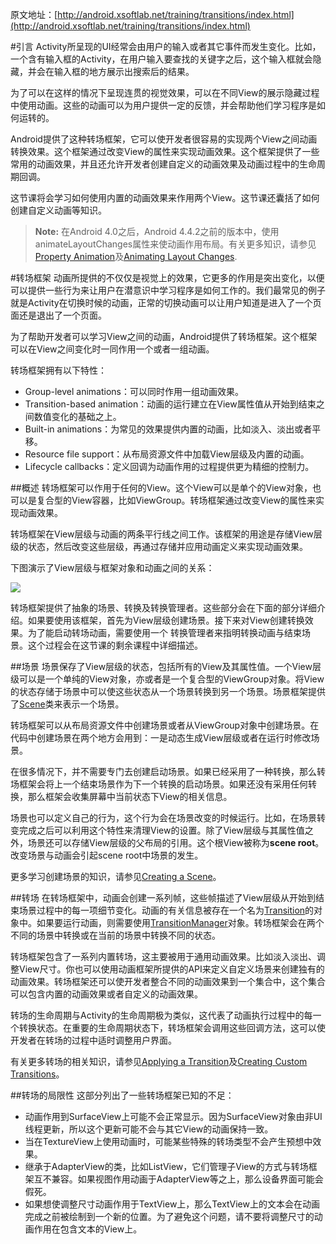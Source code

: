 原文地址：[http://android.xsoftlab.net/training/transitions/index.html](http://android.xsoftlab.net/training/transitions/index.html)

#引言
Activity所呈现的UI经常会由用户的输入或者其它事件而发生变化。比如，一个含有输入框的Activity，在用户输入要查找的关键字之后，这个输入框就会隐藏，并会在输入框的地方展示出搜索后的结果。

为了可以在这样的情况下呈现连贯的视觉效果，可以在不同View的展示隐藏过程中使用动画。这些的动画可以为用户提供一定的反馈，并会帮助他们学习程序是如何运转的。

Android提供了这种转场框架，它可以使开发者很容易的实现两个View之间动画转换效果。这个框架通过改变View的属性来实现动画效果。这个框架提供了一些常用的动画效果，并且还允许开发者创建自定义的动画效果及动画过程中的生命周期回调。

这节课将会学习如何使用内置的动画效果来作用两个View。这节课还囊括了如何创建自定义动画等知识。

> **Note:** 在Android 4.0之后，Android 4.4.2之前的版本中，使用animateLayoutChanges属性来使动画作用布局。有关更多知识，请参见[Property Animation](http://android.xsoftlab.net/guide/topics/graphics/prop-animation.html)及[Animating Layout Changes](http://android.xsoftlab.net/guide/topics/graphics/prop-animation.html).

#转场框架
动画所提供的不仅仅是视觉上的效果，它更多的作用是突出变化，以便可以提供一些行为来让用户在潜意识中学习程序是如何工作的。我们最常见的例子就是Activity在切换时候的动画，正常的切换动画可以让用户知道是进入了一个页面还是退出了一个页面。

为了帮助开发者可以学习View之间的动画，Android提供了转场框架。这个框架可以在View之间变化时一同作用一个或者一组动画。

转场框架拥有以下特性：

- Group-level animations：可以同时作用一组动画效果。
- Transition-based animation：动画的运行建立在View属性值从开始到结束之间数值变化的基础之上。
- Built-in animations：为常见的效果提供内置的动画，比如淡入、淡出或者平移。
- Resource file support：从布局资源文件中加载View层级及内置的动画。
- Lifecycle callbacks：定义回调为动画作用的过程提供更为精细的控制力。

##概述
转场框架可以作用于任何的View。这个View可以是单个的View对象，也可以是复合型的View容器，比如ViewGroup。转场框架通过改变View的属性来实现动画效果。

转场框架在View层级与动画的两条平行线之间工作。该框架的用途是存储View层级的状态，然后改变这些层级，再通过存储并应用动画定义来实现动画效果。

下图演示了View层级与框架对象和动画之间的关系：

![](http://android.xsoftlab.net/images/transitions/transitions_diagram.png)

转场框架提供了抽象的场景、转换及转换管理者。这些部分会在下面的部分详细介绍。如果要使用该框架，首先为View层级创建场景。接下来对View创建转换效果。为了能启动转场动画，需要使用一个 转换管理者来指明转换动画与结束场景。这个过程会在这节课的剩余课程中详细描述。

##场景
场景保存了View层级的状态，包括所有的View及其属性值。一个View层级可以是一个单纯的View对象，亦或者是一个复合型的ViewGroup对象。将View的状态存储于场景中可以使这些状态从一个场景转换到另一个场景。场景框架提供了[Scene](http://android.xsoftlab.net/reference/android/transition/Scene.html)类来表示一个场景。

转场框架可以从布局资源文件中创建场景或者从ViewGroup对象中创建场景。在代码中创建场景在两个地方会用到：一是动态生成View层级或者在运行时修改场景。

在很多情况下，并不需要专门去创建启动场景。如果已经采用了一种转换，那么转场框架会将上一个结束场景作为下一个转换的启动场景。如果还没有采用任何转换，那么框架会收集屏幕中当前状态下View的相关信息。

场景也可以定义自己的行为，这个行为会在场景改变的时候运行。比如，在场景转变完成之后可以利用这个特性来清理View的设置。除了View层级与其属性值之外，场景还可以存储View层级的父布局的引用。这个根View被称为**scene root**。改变场景与动画会引起scene root中场景的发生。

更多学习创建场景的知识，请参见[Creating a Scene](http://android.xsoftlab.net/training/transitions/scenes.html)。

##转场
在转场框架中，动画会创建一系列帧，这些帧描述了View层级从开始到结束场景过程中的每一项细节变化。动画的有关信息被存在一个名为[Transition](http://android.xsoftlab.net/reference/android/transition/Transition.html)的对象中。如果要运行动画，则需要使用[TransitionManager](http://android.xsoftlab.net/reference/android/transition/TransitionManager.html)对象。转场框架会在两个不同的场景中转换或在当前的场景中转换不同的状态。

转场框架包含了一系列内置转场，这主要被用于通用动画效果。比如淡入淡出、调整View尺寸。你也可以使用动画框架所提供的API来定义自定义场景来创建独有的动画效果。转场框架还可以使开发者整合不同的动画效果到一个集合中，这个集合可以包含内置的动画效果或者自定义的动画效果。

转场的生命周期与Activity的生命周期极为类似，这代表了动画执行过程中的每一个转换状态。在重要的生命周期状态下，转场框架会调用这些回调方法，这可以使开发者在转场的过程中适时调整用户界面。

有关更多转场的相关知识，请参见[Applying a Transition](http://android.xsoftlab.net/training/transitions/transitions.html)及[Creating Custom Transitions](http://android.xsoftlab.net/training/transitions/custom-transitions.html)。

##转场的局限性
这部分列出了一些转场框架已知的不足：

- 动画作用到SurfaceView上可能不会正常显示。因为SurfaceView对象由非UI线程更新，所以这个更新可能不会与其它View的动画保持一致。
- 当在TextureView上使用动画时，可能某些特殊的转场类型不会产生预想中效果。
- 继承于AdapterView的类，比如ListView，它们管理子View的方式与转场框架互不兼容。如果视图作用动画于AdapterView等之上，那么设备界面可能会假死。
- 如果想使调整尺寸动画作用于TextView上，那么TextView上的文本会在动画完成之前被绘制到一个新的位置。为了避免这个问题，请不要将调整尺寸的动画作用在包含文本的View上。